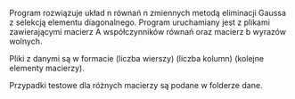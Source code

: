Program rozwiązuje układ n równań n zmiennych metodą eliminacji Gaussa z selekcją elementu diagonalnego.
Program uruchamiany jest z plikami zawierającymi macierz A współczynników równań oraz macierz b wyrazów wolnych.

Pliki z danymi są w formacie (liczba wierszy) (liczba kolumn) (kolejne elementy macierzy).

Przypadki testowe dla różnych macierzy są podane w folderze dane.
